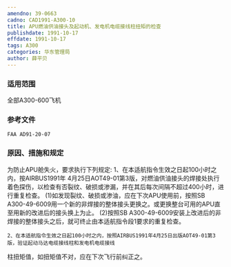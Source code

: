 ```yaml
---
amendno: 39-0663
cadno: CAD1991-A300-10
title: APU燃油供油接头及起动机、发电机电缆接线柱扭矩的检查
publishdate: 1991-10-17
effdate: 1991-10-17
tags: A300
categories: 华东管理局
author: 薛平贝
---
```


### 适用范围 
全部A300-600飞机

### 参考文件
    FAA AD91-20-07 

### 原因、措施和规定 
为防止APU舱失火，要求执行下列规定: 
1、在本适航指令生效之日起100小时之内，按AIRBUS1991年 4月25日AOT49-01第3版，对燃油供油接头的焊接处执行着色探伤，以检查有否裂纹、破损或渗漏，并在其后每次间隔不超过400小时，进行重复检查。 
(1)如发现裂纹、破损或渗油，应在下次APU使用前，按照SB A300-49-6009用一个新的非焊接的整体接头更换之。或更换整台可用的APU直至用新的改进后的接头换上为止。 
      (2)按照SB A300-49-6009安装上改进后的非焊接的整体接头之后，就可终止由本适航指令段1要求的重复检查。 

    2、在本适航指令生效之日起100小时之内，按照AIRBUS1991年4月25日出版AOT49-01第3版，验证起动马达电缆接线柱和发电机电缆接线
  
柱扭矩值，如扭矩值不对，应在下次飞行前纠正之。
